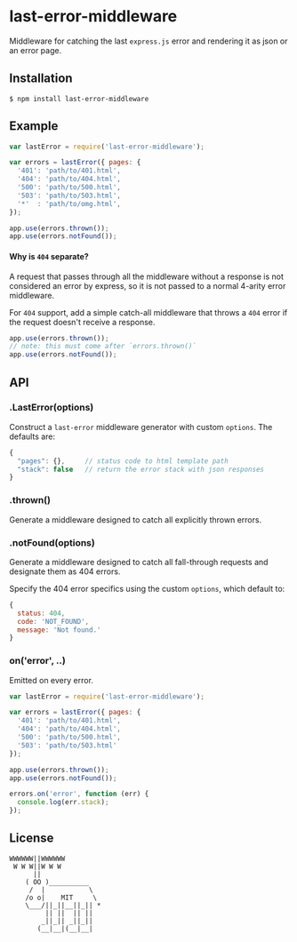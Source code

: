 # last-error-middleware

  Middleware for catching the last `express.js` error and rendering it as json or an error page.

## Installation

    $ npm install last-error-middleware

## Example

```js
var lastError = require('last-error-middleware');

var errors = lastError({ pages: {
  '401': 'path/to/401.html',
  '404': 'path/to/404.html',
  '500': 'path/to/500.html',
  '503': 'path/to/503.html',
  '*'  : 'path/to/omg.html',
});

app.use(errors.thrown());
app.use(errors.notFound());
```

#### Why is `404` separate?

A request that passes through all the middleware without a response is not considered an error by express, so it is not passed to a normal 4-arity error middleware.

For `404` support, add a simple catch-all middleware that throws a `404` error if the request doesn't receive a response.

```js
app.use(errors.thrown());
// note: this must come after `errors.thrown()`
app.use(errors.notFound());
```

## API

### .LastError(options)
  
  Construct a `last-error` middleware generator with custom `options`. The defaults are:

```js
{
  "pages": {},     // status code to html template path
  "stack": false   // return the error stack with json responses
}
```

### .thrown()

  Generate a middleware designed to catch all explicitly thrown errors.

### .notFound(options)

  Generate a middleware designed to catch all fall-through requests and designate them as 404 errors.

  Specify the 404 error specifics using the custom `options`, which default to:

```js
{
  status: 404,
  code: 'NOT_FOUND',
  message: 'Not found.'
}
```

### on('error', ..)

  Emitted on every error.

```js
var lastError = require('last-error-middleware');

var errors = lastError({ pages: {
  '401': 'path/to/401.html',
  '404': 'path/to/404.html',
  '500': 'path/to/500.html',
  '503': 'path/to/503.html'
});

app.use(errors.thrown());
app.use(errors.notFound());

errors.on('error', function (err) {
  console.log(err.stack);
});
```

## License

```
WWWWWW||WWWWWW
 W W W||W W W
      ||
    ( OO )__________
     /  |           \
    /o o|    MIT     \
    \___/||_||__||_|| *
         || ||  || ||
        _||_|| _||_||
       (__|__|(__|__|
```
